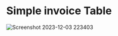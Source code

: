 # Simple invoice Table
![Screenshot 2023-12-03 223403](https://github.com/Pragyac9/Html5thtask/assets/136442660/3d695da5-9270-4b62-a05e-92cf8176d4ed)
